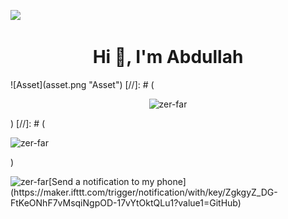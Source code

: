 ![](https://hit.yhype.me/github/profile?user_id=73560425)
<h1 align="center">Hi 👋, I'm Abdullah</h1>
![Asset](asset.png "Asset")
[//]: # (<p align="center"> <img src="https://komarev.com/ghpvc/?username=zer-far&label=Profile%20views&color=0e75b6&style=flat" alt="zer-far" /> </p>)
[//]: # (<p>&nbsp;<img align="left" src="https://github-readme-stats.vercel.app/api?username=zer-far&show_icons=true&locale=en" alt="zer-far" /></p>)
<p><img align="left" src="https://github-readme-streak-stats.herokuapp.com/?user=zer-far&" alt="zer-far" /></p>
[Send a notification to my phone](https://maker.ifttt.com/trigger/notification/with/key/ZgkgyZ_DG-FtKeONhF7vMsqiNgpOD-17vYtOktQLu1?value1=GitHub)
